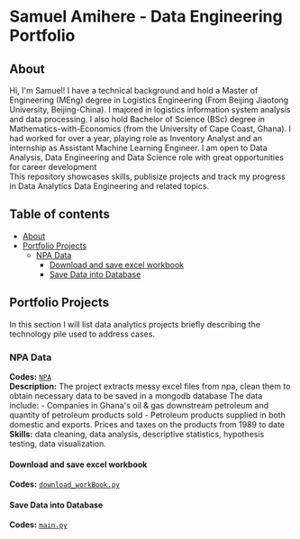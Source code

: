 # Samuel Amihere - Data Engineering Portfolio

## About
Hi, I'm Samuel! I have a technical background and hold a Master of Engineering (MEng) degree in Logistics Engineering (From Beijing Jiaotong University, Beijing-China). I majored in logistics information system analysis and data processing. I also hold Bachelor of Science (BSc) degree in Mathematics-with-Economics (from the University of Cape Coast, Ghana). I had worked for over a year, playing role as Inventory Analyst and an internship as Assistant Machine Learning Engineer. I am open to Data Analysis, Data Engineering and Data Science role with great opportunities for career development
<br>
This repository showcases skills, publisize projects and track my progress in Data Analytics Data Engineering and related topics.
<br>

## Table of contents
- [About](#about)
- [Portfolio Projects](#portfolio-projects)
    - [NPA Data](#npa-data)
	    + [Download and save excel workbook](#download-and-save-excel-workbook)
	    + [Save Data into Database](#save-data-into-database)



## Portfolio Projects
In this section I will list data analytics projects briefly describing the technology pile used to address cases.

### NPA Data
**Codes:** [`NPA`](https://github.com/SamuelAmihere/data_engineering_portfolio/tree/main/NPA)  
**Description:** The project extracts messy excel files from npa, clean them to obtain necessary data to be saved in a mongodb database
The data include:
    - Companies in Ghana's oil & gas downstream petroleum and quantity of petroleum products sold 
    - Petroleum products supplied in both domestic and exports. Prices and taxes on the products from 1989 to date
**Skills:** data cleaning, data analysis, descriptive statistics, hypothesis testing, data visualization.

#### Download and save excel workbook
**Codes:** [`download_workBook.py`](https://github.com/SamuelAmihere/NPA-Data/blob/main/download_workBooks.py)
#### Save Data into Database
**Codes:** [`main.py`](https://github.com/SamuelAmihere/NPA-Data/blob/main/main.py)
